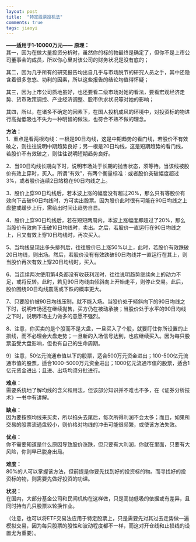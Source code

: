 ```yaml
---
layout: post
title:  "特定股票投机法"
comments: true
tags: jiaoyi
---
```

**——适用于1-10000万元——**
**原理：**  
其一，因为在做大量投资分析时，虽然你的标的物最终是确定了，但你不是上市公司董事会的成员，所以你心里对该公司的财务状况是没有底的；

其二，因为几乎所有的研究报告均出自几乎与市场脱节的研究人员之手，其中还隐含着很多忽悠、功利的因素，所以这些报告的结论均值得怀疑；

其三，因为上市公司质地虽好，也还要看二级市场对她的看法，要看宏观经济走势、货币政策调控、产业经济调整、股市供求状况等对她的影响；

其四，所以，在诸多不确定的因素下，在国人投机成风的环境中，对投资标的物进行高抛低吸也不失为一种明智的做法，也符合不熟不做的理念。

**方法：**  
1、重点是看两根均线：一根是90日均线，这是中期趋势的看门线，若股价不有效破之，则往往说明中期趋势良好；另一根是20日均线，这是短期趋势的看门线，若股价不有效破之，则往往说明短期趋势良好。

2、当90日均线长期向下时，说明市场处于长期的抛售状态，须等待。当该线被股价有效上穿时，买入。所谓“有效”，有两个衡量标准：或者股价突破幅度超过3%，或者股价连续2日站稳在90日均线之上。

3、股价上穿90日均线后，若本波上涨的幅度没有超过20%，那么只有等股价有效向下击破90日均线时，方可卖出股票。因为股价此时很有可能在90日均线之上盘整或缓步上行，需给出时间让趋势自显。

4、股价上穿90日均线后，若在短短两周内，本波上涨幅度即超过了20%，那么当股价有效向下击破10日均线时，卖出。之后，若股价一直运行在90日均线之上，且又有效上穿10日均线时，再次买入。

5、当均线呈现出多头排列后，往往股价已上涨50%以上，此时，若股价有效跌破20日均线，则出场。然后，若股价没有有效跌破90日均线并一直运行在其上，则当股价再次有效上穿20日均线时，买入。

6、当连续两次使用第4条都没有收获利润时，往往说明趋势继续向上的动力不足，或将反转。此时，若见90日均线由倾斜向上开始走平，则停止交易。此后，股价围绕90日均线震荡或下跌的概率更大。

7、只要股价被90日均线压制，就不能入场。当股价处于倾斜向下的90日均线之下时，说明市场还在继续抛售，买方仍在被动承接；当股价处于水平的90日均线之下时，说明市场主力做多的意愿不强烈。

8、注意，你买卖的是个股而不是大盘，一旦买入了个股，就要盯住你所设置的止损线，而不必理会大盘走势；一旦新的入场信号达到，也应继续买入。因为每只股票虽受大盘影响，但也有自己的生命周期。

9）注意，50亿元流通市值以下的股票，适合500万元资金进出；100-500亿元流通市值的股票，适合1000-5000万元资金进出；1000亿元流通市值的股票，适合1亿元资金进出；且进、出场均须分批进行。

**难点：**  
需要系统地了解均线的含义和用法，但该部分知识并不难也不多，在《证券分析技术》一书中有讲解。


**缺点：**  
因为要按照均线来买卖，所以掐头去尾后，每次所得利润不会太多；而且，如果所交易的股票流通盘较小，则价格对均线的冲击可能很频繁，或使该方法失效。  

**优点：**  
你不需要知道是什么原因导致股价涨跌，但只要有大利润，你就在里面，只要有大风险，你则早已脱身出局。

**难度：**  
80%的人可以掌握该方法，但前提是你要先找到好的投资标的物。而寻找好的投资标的物，则需要先做好投资的功课。

**状况：**  
在国内，大部分基金公司和民间机构在这样做，只是高抛低吸的依据或有差异，且同时持有几只股票以轮换作业。

（注意，也可以将ETF交易法应用于特定股票上，只是需要先对其过去走势做一遍模拟交易，因为每只股票的股性和波动程度都不一样，而这对开仓线和止损线的设置尤为重要）。